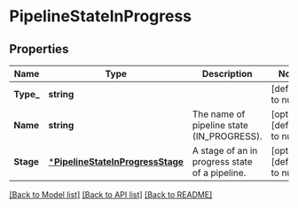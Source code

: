 # PipelineStateInProgress

## Properties
Name | Type | Description | Notes
------------ | ------------- | ------------- | -------------
**Type_** | **string** |  | [default to null]
**Name** | **string** | The name of pipeline state (IN_PROGRESS). | [optional] [default to null]
**Stage** | [***PipelineStateInProgressStage**](pipeline_state_in_progress_stage.md) | A stage of an in progress state of a pipeline. | [optional] [default to null]

[[Back to Model list]](../README.md#documentation-for-models) [[Back to API list]](../README.md#documentation-for-api-endpoints) [[Back to README]](../README.md)


